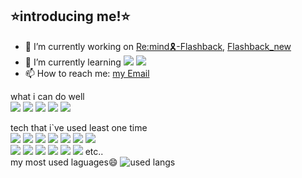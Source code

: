 ## ⭐️introducing me!⭐️
- 🔭 I’m currently working on [Re:mind🎗️-Flashback](https://github.com/rrayy-25809/flashback), [Flashback_new](https://github.com/tatatommy6/flashback_new)
- 🌱 I’m currently learning  <img src="https://img.shields.io/badge/Rust-000000?style=flat-square&logo=rust&logoColor=white"/>  <img src="https://img.shields.io/badge/linux-FCC624?style=flat-square&logo=linux&logoColor=white"/>
- 📫 How to reach me: [my Email](mailto:tatatommy6@naver.com)


what i can do well<br/>
 <img src="https://img.shields.io/badge/Python-3776AB?style=flat-square&logo=python&logoColor=white"/>
 <img src="https://img.shields.io/badge/C-A8B9CC?style=flat-square&logo=C&logoColor=white"/>
 <img src="https://img.shields.io/badge/HTML-E34F26?style=flat-square&logo=HTML5&logoColor=white"/>
 <img src="https://img.shields.io/badge/CSS-1572B6?style=flat-square&logo=css3&logoColor=white"/>
 <img src="https://img.shields.io/badge/linux-FCC624?style=flat-square&logo=linux&logoColor=white"/>

 tech that i`ve used least one time<br/>
 <img src="https://img.shields.io/badge/python-3776AB?style=flat-square&logo=python&logoColor=white"/>
 <img src="https://img.shields.io/badge/C-A8B9CC?style=flat-square&logo=C&logoColor=white"/>
 <img src="https://img.shields.io/badge/HTML-E34F26?style=flat-square&logo=HTML5&logoColor=white"/>
 <img src="https://img.shields.io/badge/CSS-1572B6?style=flat-square&logo=css3&logoColor=white"/>
 <img src="https://img.shields.io/badge/linux-FCC624?style=flat-square&logo=linux&logoColor=white"/>
 <img src="https://img.shields.io/badge/Flutter-02569B?style=flat-square&logo=flutter&logoColor=white"/>
 <img src="https://img.shields.io/badge/JavaScript-F7DF1E?style=flat-square&logo=javascript&logoColor=white"/>
 <br/>
 <img src="https://img.shields.io/badge/Dart-0175C2?style=flat-square&logo=Dart&logoColor=white"/>
 <img src="https://img.shields.io/badge/Rust-000000?style=flat-square&logo=rust&logoColor=white"/>
 <img src="https://img.shields.io/badge/R-276DC3?style=flat-square&logo=R&logoColor=white"/>
 <img src="https://img.shields.io/badge/Flutter-02569B?style=flat-square&logo=Flutter&logoColor=white"/>
 <img src="https://img.shields.io/badge/OpenCV-5C3EE8?style=flat-square&logo=opencv&logoColor=white"/>
 <img src="https://img.shields.io/badge/OpenAI-412991?style=flat-square&logo=openai&logoColor=white"/>
 etc..
 <br/>
 my most used laguages😄
 <img src="https://github-readme-stats.vercel.app/api/top-langs/?username=tatatommy6&langs_count=5&layout=donut-vertical&size_weight=1" alt="used langs">
